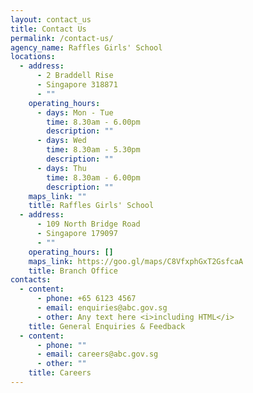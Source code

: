 ```yaml
---
layout: contact_us
title: Contact Us
permalink: /contact-us/
agency_name: Raffles Girls' School
locations:
  - address:
      - 2 Braddell Rise
      - Singapore 318871
      - ""
    operating_hours:
      - days: Mon - Tue
        time: 8.30am - 6.00pm
        description: ""
      - days: Wed
        time: 8.30am - 5.30pm
        description: ""
      - days: Thu
        time: 8.30am - 6.00pm
        description: ""
    maps_link: ""
    title: Raffles Girls' School
  - address:
      - 109 North Bridge Road
      - Singapore 179097
      - ""
    operating_hours: []
    maps_link: https://goo.gl/maps/C8VfxphGxT2GsfcaA
    title: Branch Office
contacts:
  - content:
      - phone: +65 6123 4567
      - email: enquiries@abc.gov.sg
      - other: Any text here <i>including HTML</i>
    title: General Enquiries & Feedback
  - content:
      - phone: ""
      - email: careers@abc.gov.sg
      - other: ""
    title: Careers
---
```

